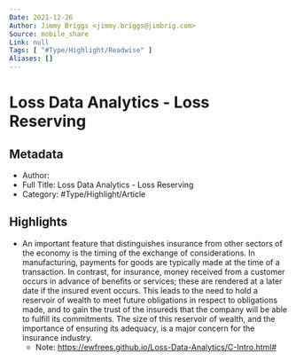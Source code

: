 ```yaml
---
Date: 2021-12-26
Author: Jimmy Briggs <jimmy.briggs@jimbrig.com>
Source: mobile_share
Link: null
Tags: [ "#Type/Highlight/Readwise" ]
Aliases: []
---
```

# Loss Data Analytics - Loss Reserving

## Metadata
- Author: 
- Full Title: Loss Data Analytics - Loss Reserving
- Category: #Type/Highlight/Article

## Highlights
- An important feature that distinguishes insurance from other sectors of the economy is the timing of the exchange of considerations. In manufacturing, payments for goods are typically made at the time of a transaction. In contrast, for insurance, money received from a customer occurs in advance of benefits or services; these are rendered at a later date if the insured event occurs. This leads to the need to hold a reservoir of wealth to meet future obligations in respect to obligations made, and to gain the trust of the insureds that the company will be able to fulfill its commitments. The size of this reservoir of wealth, and the importance of ensuring its adequacy, is a major concern for the insurance industry.
    - Note: https://ewfrees.github.io/Loss-Data-Analytics/C-Intro.html#
